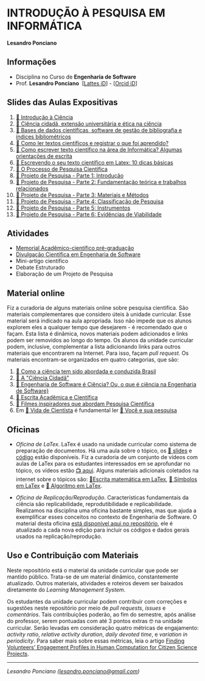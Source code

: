 # INTRODUÇÃO À PESQUISA EM INFORMÁTICA

**Lesandro Ponciano**

## Informações
* Disciplina no Curso de **Engenharia de Software**
* Prof. **Lesandro Ponciano**  [[Lattes iD](http://lattes.cnpq.br/2211388362277178)] - [[Orcid iD](http://orcid.org/0000-0002-5724-0094)]

## Slides das Aulas Expositivas
1. [:notebook: Introdução à Ciência](01-SlidesDasAulas/IPI-01-IntroduçãoÀCiência.pdf)
1. [:notebook: Ciência cidadã, extensão universitária e ética na ciência](01-SlidesDasAulas/IPI-02-CiênciaCidadãExtensãoEtica.pdf)
1. [:notebook: Bases de dados científicas, software de gestão de bibliografia e índices bibliométricos](01-SlidesDasAulas/IPI-03-BasesDeDadosSoftwaresÍndicesBibliométricos.pdf)
1. [:notebook: Como ler textos científicos e registrar o que foi aprendido?](01-SlidesDasAulas/IPI-04-ComoLerTextosCientíficos.pdf)
1. [:notebook: Como escrever texto científico na área de Informática? Algumas orientações de escrita](01-SlidesDasAulas/IPI-05-OrientaçõesDeEscritaCientífica.pdf)
1. [:notebook: Escrevendo o seu texto científico em Latex: 10 dicas básicas](01-SlidesDasAulas/IPI-06-ComeçandoAUsarLatex.pdf)
1. [:notebook: O Processo de Pesquisa Científica](01-SlidesDasAulas/IPI-07-ProcessoDePesquisaCientifica.pdf)
1. [:notebook: Projeto de Pesquisa - Parte 1: Introdução](01-SlidesDasAulas/IPI-08-Projeto-1-Introdução.pdf)
1. [:notebook: Projeto de Pesquisa - Parte 2: Fundamentação teórica e trabalhos relacionados](01-SlidesDasAulas/IPI-08-Projeto-2-FundamentaçãoTeóricaTrabalhosRelacionados.pdf)
1. [:notebook: Projeto de Pesquisa - Parte 3: Materiais e Métodos](01-SlidesDasAulas/IPI-09-Projeto-3-MateriaisMétodos.pdf)
1. [:notebook: Projeto de Pesquisa - Parte 4: Classificação de Pesquisa](01-SlidesDasAulas/IPI-10-Projeto-4-ClassificaçãoDePesquisa.pdf)
1. [:notebook: Projeto de Pesquisa - Parte 5: Instrumentos](01-SlidesDasAulas/IPI-11-Projeto5-Instrumentos.pdf)
1. [:notebook: Projeto de Pesquisa - Parte 6: Evidências de Viabilidade](01-SlidesDasAulas/IPI-12-Projeto6-EvidênciasViabilidade.pdf)


## Atividades

* [Memorial Acadêmico-científico pré-graduação](02-TrabalhosHandsOnOficinas/MemorialAcademicoCientificoPreGraduacao.md)
* [Divulgação Científica em Engenharia de Software](02-TrabalhosHandsOnOficinas/DivulgacaoCientificaEmEngenhariaDeSoftware.md)
* Mini-artigo científico
* Debate Estruturado
* Elaboração de um Projeto de Pesquisa


## Material online
Fiz a curadoria de alguns materiais online sobre pesquisa científica. São materiais complementares que considero úteis à unidade curricular. Esse material será indicado na aula apropriada. Isso não impede que os alunos explorem eles a qualquer tempo que desejarem -  é recomendado que o façam. Esta lista é dinâmica, novos materiais podem adicionados e links podem ser removidos ao longo do tempo. Os alunos da unidade curricular podem, inclusive, complementar a lista adicionando links para outros materiais que encontrarem na Internet. Para isso, façam _pull request_. Os materiais encontram-se organizados em quatro categorias, que são:
1.  [:link: Como a ciência tem sido abordada e conduzida Brasil](00a-MaterialOnline/Links-Motiva%C3%A7%C3%A3oECienciaNoBrasil.md)
1. [:link: A "Ciência Cidadã"](00a-MaterialOnline/Links-CiênciaCidadã.md)
1. [:link: Engenharia de Software é Ciência? Ou, o que é ciência na Engenharia de Software}](00a-MaterialOnline/Links-SoftwareECiência.md)
1. [:link: Escrita Acadêmica e Científica](00a-MaterialOnline/Links-EscritaAcad%C3%AAmicaCient%C3%ADfica.md)
1. [:link: Filmes inspiradores que abordam Pesquisa Científica](00a-MaterialOnline/Links-Filmes.md)
1. Em [:link: Vida de Cientísta](00b-VidaDeCientista) é fundamental ler [:link: Você e sua pesquisa](00b-VidaDeCientista/VoceESuaPesquisa.pdf)


## Oficinas

* _Oficina de LaTex_. LaTex é usado na unidade curricular como sistema de preparação de documentos. Há uma aula sobre o tópico, os [:notebook: slides](01-SlidesDasAulas/IPI-06-ComeçandoAUsarLatex) e [código](02-TrabalhosHandsOnOficinas/OficinaLatex) estão disponíveis. Fiz a curadoria de um conjunto de vídeos com aulas de LaTex para os estudantes interessados em se aprofundar no tópico, os vídeos estão [:tv: aqui](05-Ferramentas/Latex-Videos.md). Alguns materiais adicionais coletados na internet sobre o tópicos são: [:notebook:Escrita matemática em LaTex](05-Ferramentas/Latex-Math.pdf), [:notebook: Símbolos em LaTex](05-Ferramentas/Latex-Symbols-a4.pdf) e [:notebook: Algoritmo em LaTex](05-Ferramentas/Latex-algorithm2e.pdf).

* _Oficina de Replicação/Reprodução_. Características fundamentais da ciência são replicabilidade, reprodutibilidade e replicabilidade. Realizamos na disciplina uma oficina bastante simples, mas que ajuda a exemplificar esses conceitos no contexto de Engenharia de Software. O material desta oficina [está disponível aqui no repositório](02-TrabalhosHandsOnOficinas\OficinaReplicacaoReproducao), ele é atualizado a cada nova edição para incluir os códigos e dados gerais usados na replicação/reprodução.

## Uso e Contribuição com Materiais

Neste repositório está o material da unidade curricular que pode ser mantido público. Trata-se de um material dinâmico, constantemente atualizado. Outros materiais, atividades e roteiros devem ser baixados diretamente do _Learning Management System_. 

Os estudantes da unidade curricular podem contribuir com correções e sugestões neste repositório por meio de _pull requests_, _issues_ e _comentários_. Tais contribuições poderão, ao fim do semestre, após análise do professor, serem pontuadas com até 3 pontos extras :nerd_face: na unidade curricular. Serão levadas em consideração quatro métricas de engajamento: _activity ratio_, _relative activity duration_, _daily devoted time_, e _variation in periodicity_. Para saber mais sobre essas métricas, leia o artigo [Finding Volunteers' Engagement Profiles in Human Computation for Citizen Science Projects](https://arxiv.org/abs/1501.02134).

---

_Lesandro Ponciano (lesandro.ponciano@gmail.com)_